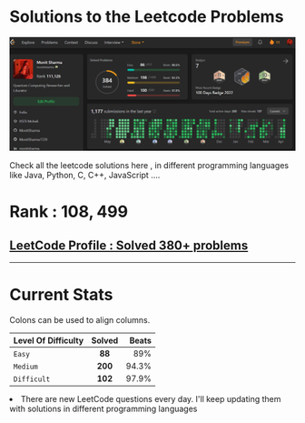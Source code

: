 # Solutions to the Leetcode Problems 
![alt text](https://github.com/MonitSharma/LeetCode-Solutions/blob/main/profile.png)



Check all the leetcode solutions here , in different programming languages like Java, Python, C, C++, JavaScript ....



# Rank : $108,499$


## [LeetCode Profile : Solved 380+ problems](https://leetcode.com/monitsharma/)


---
# Current Stats


Colons can be used to align columns.

| Level Of Difficulty        | Solved          | Beats  |
| ------------- |:-------------:| -----:|
| `Easy`      | **88** | 89% |
| `Medium`      | **200**      |   94.3% |
| `Difficult` | **102**      |    97.9% |






<li> There are new LeetCode questions every day. I'll keep updating them with solutions in different programming languages
  
 


  
 
  
